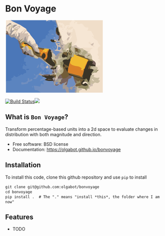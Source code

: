 # Bon Voyage

![A hand breaking a bottle of champagne on a boat](logo/v1/logo.png)

[![Build Status](https://travis-ci.org/YeoLab/bonvoyage.svg?branch=master)](https://travis-ci.org/YeoLab/bonvoyage)[![](https://img.shields.io/pypi/v/bonvoyage.svg)](https://pypi.python.org/pypi/bonvoyage)

## What is `Bon Voyage`?

Transform percentage-based units into a 2d space to evaluate changes in distribution with both magnitude and direction.

* Free software: BSD license
* Documentation: https://olgabot.github.io/bonvoyage

## Installation

To install this code, clone this github repository and use `pip` to install

    git clone git@github.com:olgabot/bonvoyage
    cd bonvoyage
    pip install .  # The "." means "install *this*, the folder where I am now"


## Features

* TODO
